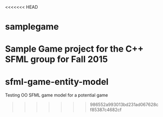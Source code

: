 <<<<<<< HEAD
# samplegame
Sample Game project for the C++ SFML group for Fall 2015
=======
# sfml-game-entity-model
Testing OO SFML game model for a potential game
>>>>>>> 986552a993013bd231ad067628cf85387c4682cf
